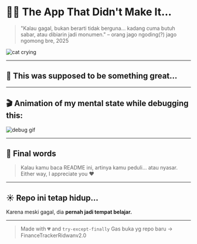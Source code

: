 # 😵‍💫 The App That Didn't Make It...

> "Kalau gagal, bukan berarti tidak berguna... kadang cuma butuh sabar, atau dibiarin jadi monumen." – orang jago ngoding(?) jago ngomong bre, 2025

![cat crying](https://media.giphy.com/media/v1.Y2lkPTc5MGI3NjExczBnOWp3ODkxZTdtdzdzYmM1bDh1aDVvYjFtZnM2OGllYjVjbTJ1aiZlcD12MV9naWZzX3NlYXJjaCZjdD1n/3og0INyCmHlNylks9O/giphy.gif)

---

## 🚧 This was supposed to be something great...


---

## 🎬 Animation of my mental state while debugging this:
![debug gif](https://media.giphy.com/media/v1.Y2lkPTc5MGI3NjExcXhzZXd3czd2aTZ4eWh4b2U4bTFrYnhzMHR1ZnpzYzA0bHlpNWZqNiZlcD12MV9naWZzX3NlYXJjaCZjdD1n/9J7tdYltWyXIY/giphy.gif)

---

## 👋 Final words

> Kalau kamu baca README ini, artinya kamu peduli... atau nyasar.  
> Either way, I appreciate you ❤️

---

## ☀️ Repo ini tetap hidup...

Karena meski gagal, dia **pernah jadi tempat belajar.**

---

> Made with 💔 and `try-except-finally`
> Gas buka yg repo baru -> FinanceTrackerRidwanv2.0
